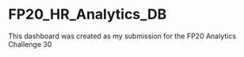 # FP20_HR_Analytics_DB
This dashboard was created as my submission for the FP20 Analytics Challenge 30
